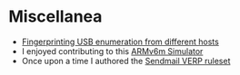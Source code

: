 
Miscellanea
===========

* [Fingerprinting USB enumeration from different hosts](https://gist.github.com/abarisani/4595a7c535435038e0571237893c81c4)
* I enjoyed contributing to this [ARMv6m Simulator](https://github.com/abarisani/ARMv6m_Simulator)
* Once upon a time I authored the [Sendmail VERP ruleset](https://codeberg.org/mlmmj/mlmmj/src/branch/master/README.sendmail.md)
